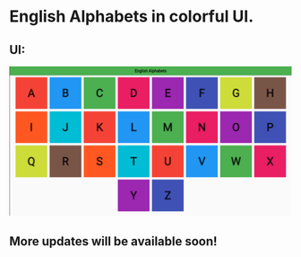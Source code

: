 # English Alphabets in colorful UI.

## UI:
<p align="left"> <img src="assets/UI/UI01.png"> </p>

## More updates will be available soon!